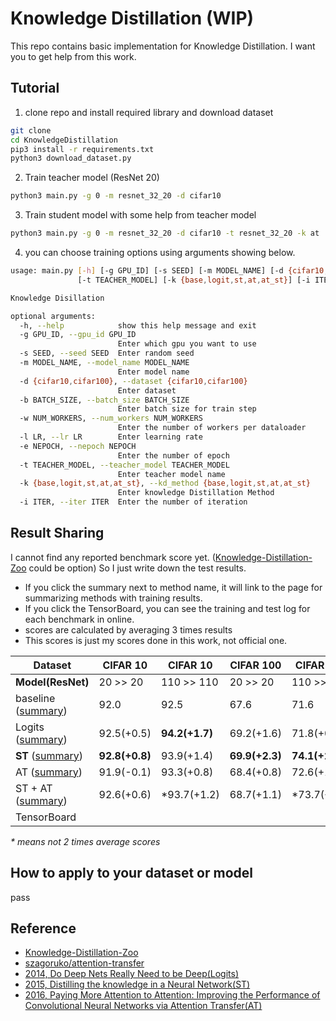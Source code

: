 # Knowledge Distillation (WIP)
This repo contains basic implementation for Knowledge Distillation. I want you to get help from this work.

## Tutorial

1. clone repo and install required library and download dataset

```bash
git clone
cd KnowledgeDistillation
pip3 install -r requirements.txt
python3 download_dataset.py
```

2. Train teacher model (ResNet 20)

```bash
python3 main.py -g 0 -m resnet_32_20 -d cifar10
```

3. Train student model with some help from teacher model

```bash
python3 main.py -g 0 -m resnet_32_20 -d cifar10 -t resnet_32_20 -k at
```

4. you can choose training options using arguments showing below.

```bash
usage: main.py [-h] [-g GPU_ID] [-s SEED] [-m MODEL_NAME] [-d {cifar10,cifar100}] [-b BATCH_SIZE] [-w NUM_WORKERS] [-l LR] [-e NEPOCH]
               [-t TEACHER_MODEL] [-k {base,logit,st,at,at_st}] [-i ITER]

Knowledge Disillation

optional arguments:
  -h, --help            show this help message and exit
  -g GPU_ID, --gpu_id GPU_ID
                        Enter which gpu you want to use
  -s SEED, --seed SEED  Enter random seed
  -m MODEL_NAME, --model_name MODEL_NAME
                        Enter model name
  -d {cifar10,cifar100}, --dataset {cifar10,cifar100}
                        Enter dataset
  -b BATCH_SIZE, --batch_size BATCH_SIZE
                        Enter batch size for train step
  -w NUM_WORKERS, --num_workers NUM_WORKERS
                        Enter the number of workers per dataloader
  -l LR, --lr LR        Enter learning rate
  -e NEPOCH, --nepoch NEPOCH
                        Enter the number of epoch
  -t TEACHER_MODEL, --teacher_model TEACHER_MODEL
                        Enter teacher model name
  -k {base,logit,st,at,at_st}, --kd_method {base,logit,st,at,at_st}
                        Enter knowledge Distillation Method
  -i ITER, --iter ITER  Enter the number of iteration

```



## Result Sharing

I cannot find any reported benchmark score yet. ([Knowledge-Distillation-Zoo](https://github.com/AberHu/Knowledge-Distillation-Zoo) could be option) So I just write down the test results. 

- If you click the summary next to method name, it will link to the page for summarizing methods with training results. 
- If you click the TensorBoard, you can see the training and test log for each benchmark in online.
- scores are calculated by averaging 3 times results
- This scores is just my scores done in this work, not official one.

| Dataset                                | CIFAR 10       | CIFAR 10       | CIFAR 100      | CIFAR 100      | avg            |
| -------------------------------------- | -------------- | -------------- | -------------- | -------------- | -------------- |
| **Model(ResNet)**                      | 20 >> 20       | 110 >> 110     | 20 >> 20       | 110 >> 100     |                |
| baseline ([summary](docs/baseline.md)) | 92.0           | 92.5           | 67.6           | 71.6          | 80.9           |
| Logits ([summary](docs/logit.md))      | 92.5(+0.5)     | **94.2(+1.7)** | 69.2(+1.6)     | 71.8(+0.2)     | 81.9(+1.0)     |
| **ST** ([summary](docs/st.md))         | **92.8(+0.8)** | 93.9(+1.4)     | **69.9(+2.3)** | **74.1(+2.5)** | **82.7(+1.8)** |
| AT ([summary](docs/at.md))             | 91.9(-0.1)     | 93.3(+0.8)     | 68.4(+0.8)     | 72.6(+1.0)     | 81.55(+0.65)   |
| ST + AT ([summary](docs/at_st.md))     | 92.6(+0.6)     | *93.7(+1.2)     | 68.7(+1.1)     | *73.7(+2.1)     | 82.2(+1.5)     |
| TensorBoard                            |                |                |                |                |                |

*\* means not 2 times average scores*

## How to apply to your dataset or model

pass



## Reference

- [Knowledge-Distillation-Zoo](https://github.com/AberHu/Knowledge-Distillation-Zoo)
- [szagoruko/attention-transfer](https://github.com/szagoruyko/attention-transfer)
- [2014, Do Deep Nets Really Need to be Deep(Logits)](https://arxiv.org/abs/1312.6184)
- [2015, Distilling the knowledge in a Neural Network(ST)](https://arxiv.org/abs/1503.02531)
- [2016, Paying More Attention to Attention: Improving the Performance of Convolutional Neural Networks via Attention Transfer(AT)](https://arxiv.org/abs/1612.03928)

